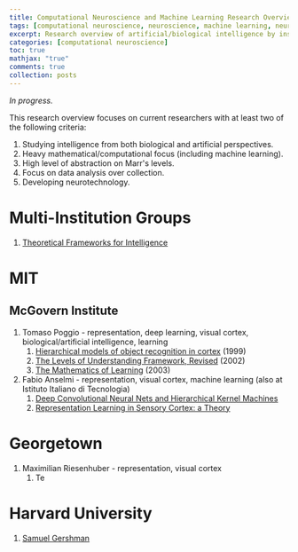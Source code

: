 ```yaml
---
title: Computational Neuroscience and Machine Learning Research Overview 
tags: [computational neuroscience, neuroscience, machine learning, neural dynamics, all audiences, resources]
excerpt: Research overview of artificial/biological intelligence by institution 
categories: [computational neuroscience]
toc: true
mathjax: "true"
comments: true
collection: posts
---
```


*In progress.*

This research overview focuses on current researchers with at least two of the following criteria:
1. Studying intelligence from both biological and artificial perspectives.
2. Heavy mathematical/computational focus (including machine learning). 
3. High level of abstraction on Marr's levels.
4. Focus on data analysis over collection.
5. Developing neurotechnology. 


# Multi-Institution Groups #
1. [Theoretical Frameworks for Intelligence](https://cbmm.mit.edu/research/thrusts/theoretical-frameworks-intelligence)

# MIT #
## McGovern Institute ##
1. Tomaso Poggio - representation, deep learning, visual cortex, biological/artificial intelligence, learning
    1. [Hierarchical models of object recognition in cortex](https://www.nature.com/articles/nn1199_1019) (1999)
    2. [The Levels of Understanding Framework, Revised](http://cbcl.mit.edu/publications/ps/MIT-CSAIL-TR-2012-014.pdf) (2002)
    3. [The Mathematics of Learning](http://www.dima.unige.it/~devito/Fmas/poggiosmale.pdf) (2003)
2. Fabio Anselmi - representation, visual cortex, machine learning (also at Istituto Italiano di Tecnologia)
    1. [Deep Convolutional Neural Nets and Hierarchical Kernel Machines](https://arxiv.org/pdf/1508.01084v1.pdf)
    2. [Representation Learning in Sensory Cortex: a Theory](http://cbmm.mit.edu/sites/default/files/publications/CBMM-Memo-026_neuron_ver45.pdf)

# Georgetown #
1. Maximilian Riesenhuber - representation, visual cortex
	1. Te 

# Harvard University #
1. [Samuel Gershman](https://cbmm.mit.edu/about/people/gershman)


	


